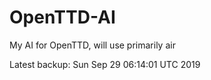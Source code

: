 # OpenTTD-AI
My AI for OpenTTD, will use primarily air

Latest backup: Sun Sep 29 06:14:01 UTC 2019
